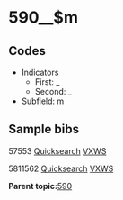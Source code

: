 # 590\_\_$m

## Codes

-   Indicators
    -   First: \_
    -   Second: \_
-   Subfield: m

## Sample bibs

57553 [Quicksearch](https://search.library.yale.edu/catalog/57553) [VXWS](http://prodorbis.library.yale.edu:7014/vxws/GetHoldingsService?bibId=57553)

5811562 [Quicksearch](https://search.library.yale.edu/catalog/5811562) [VXWS](http://prodorbis.library.yale.edu:7014/vxws/GetHoldingsService?bibId=5811562)

**Parent topic:**[590](../../tags/590/590.md)

